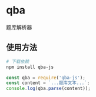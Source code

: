# qba

题库解析器

## 使用方法

```bash
# 下载依赖
npm install qba-js
```

```js
const qba = require('qba-js');
const content = `...题库文本...`;
console.log(qba.parse(content));
```
